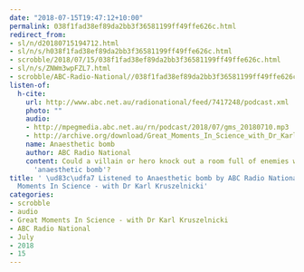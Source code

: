 ```yaml
---
date: "2018-07-15T19:47:12+10:00"
permalink: 038f1fad38ef89da2bb3f36581199ff49ffe626c.html
redirect_from:
- sl/n/d20180715194712.html
- sl/n/s/h038f1fad38ef89da2bb3f36581199ff49ffe626c.html
- scrobble/2018/07/15/038f1fad38ef89da2bb3f36581199ff49ffe626c.html
- sl/n/s/ZNWm3wpFZL7.html
- scrobble/ABC-Radio-National//038f1fad38ef89da2bb3f36581199ff49ffe626c.html
listen-of:
  h-cite:
    url: http://www.abc.net.au/radionational/feed/7417248/podcast.xml
    photo: ""
    audio:
    - http://mpegmedia.abc.net.au/rn/podcast/2018/07/gms_20180710.mp3
    - http://archive.org/download/Great_Moments_In_Science_with_Dr_Karl_Kruszelnicki-Podcast-by-ABC_Radio_National/Anaesthetic_bomb.mp3
    name: Anaesthetic bomb
    author: ABC Radio National
    content: Could a villain or hero knock out a room full of enemies with a so-called
      'anaesthetic bomb'?
title: ' \ud83c\udfa7 Listened to Anaesthetic bomb by ABC Radio National From Great
  Moments In Science - with Dr Karl Kruszelnicki'
categories:
- scrobble
- audio
- Great Moments In Science - with Dr Karl Kruszelnicki
- ABC Radio National
- July
- 2018
- 15
---
```

